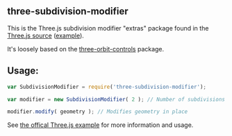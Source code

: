 ## three-subdivision-modifier

This is the Three.js subdivision modifier "extras" package found in the [Three.js source](https://github.com/mrdoob/three.js/blob/master/examples/js/modifiers/SubdivisionModifier.js) ([example](http://threejs.org/examples/#webgl_modifier_subdivision)).

It's loosely based on the [three-orbit-controls](https://github.com/mattdesl/three-orbit-controls) package.

## Usage:

```js
var SubdivisionModifier = require('three-subdivision-modifier');

var modifier = new SubdivisionModifier( 2 ); // Number of subdivisions

modifier.modify( geometry ); // Modifies geometry in place
```

See [the offical Three.js example](http://threejs.org/examples/#webgl_modifier_subdivision) for more information and usage.
